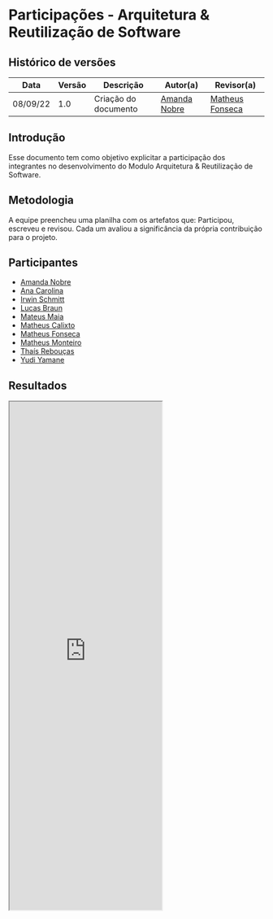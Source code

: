 # Participações - Arquitetura & Reutilização de Software

## Histórico de versões

| Data     | Versão | Descrição            | Autor(a)                                     | Revisor(a)                                        |
| -------- | ------ | -------------------- | -------------------------------------------- | ------------------------------------------------- |
| 08/09/22 | 1.0    | Criação do documento | [Amanda Nobre](https://github.com/AmandaNbr) | [Matheus Fonseca](https://github.com/gatotabaco)  |

## Introdução

Esse documento tem como objetivo explicitar a participação dos integrantes no desenvolvimento do Modulo Arquitetura & Reutilização de Software.

## Metodologia

A equipe preencheu uma planilha com os artefatos que: Participou, escreveu e revisou. Cada um avaliou a significância da própria contribuição para o projeto.

## Participantes

- [Amanda Nobre](https://github.com/AmandaNbr)
- [Ana Carolina](https://github.com/AnaCarolinaRodriguesLeite)
- [Irwin Schmitt](https://github.com/irwinschmitt)
- [Lucas Braun](https://github.com/lbvx)
- [Mateus Maia](https://github.com/mateusmaiamaia)
- [Matheus Calixto](https://github.com/matheuscvp)
- [Matheus Fonseca](https://github.com/gatotabaco) 
- [Matheus Monteiro](https://github.com/matheusyanmonteiro)
- [Thaís Rebouças](https://github.com/thais-ra)
- [Yudi Yamane](https://github.com/yudi-azvd)

## Resultados

<iframe src="https://docs.google.com/spreadsheets/d/e/2PACX-1vQ-Yyzco-rth7s0jd174yjfchbgC1jwm-NUhR_gWo_X3kYby9fkjxULu7qjZxuRBhBvW_kIaev_w00U/pubhtml?gid=980981216&amp;single=true&amp;widget=true&amp;headers=false" height="1000px"></iframe>